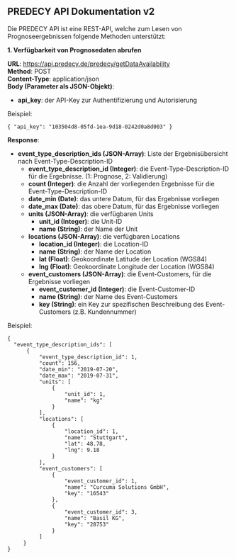 ## PREDECY API Dokumentation v2

Die PREDECY API ist eine REST-API, welche zum Lesen von Prognoseergebnissen folgende Methoden unterstützt:

__1. Verfügbarkeit von Prognosedaten abrufen__

__URL__: https://api.predecy.de/predecy/getDataAvailability  
__Method__: POST  
__Content-Type__: application/json  
__Body (Parameter als JSON-Objekt)__:
  * __api_key__: der API-Key zur Authentifizierung und Autorisierung

  Beispiel:  
  ```
  { "api_key": "103504d8-05fd-1ea-9d18-0242d0a8d003" }
  ```
  
__Response__:
  * __event_type_description_ids (JSON-Array)__: Liste der Ergebnisübersicht nach Event-Type-Description-ID
    * __event_type_description_id (Integer)__: die Event-Type-Description-ID für die Ergebnisse. (1: Prognose, 2: Validierung)
    * __count (Integer)__: die Anzahl der vorliegenden Ergebnisse für die Event-Type-Description-ID 
    * __date_min (Date)__: das untere Datum, für das Ergebnisse vorliegen
    * __date_max (Date)__: das obere Datum, für das Ergebnisse vorliegen
    * __units (JSON-Array)__: die verfügbaren Units
      * __unit_id (Integer)__: die Unit-ID
      * __name (String)__: der Name der  Unit
    * __locations (JSON-Array)__: die verfügbaren Locations
      * __location_id (Integer)__: die Location-ID
      * __name (String)__: der Name der Location
      * __lat (Float)__: Geokoordinate Latitude der Location (WGS84)
      * __lng (Float)__: Geokoordinate Longitude der Location (WGS84)
    * __event_customers (JSON-Array)__: die Event-Customers, für die Ergebnisse vorliegen
      * __event_customer_id (Integer)__: die Event-Customer-ID
      * __name (String)__: der Name des Event-Customers
      * __key (String)__: ein Key zur spezifischen Beschreibung des Event-Customers (z.B. Kundennummer)
  
  Beispiel: 
  ```
  {
    "event_type_description_ids": [
        {
            "event_type_description_id": 1,
            "count": 156,
            "date_min": "2019-07-20",
            "date_max": "2019-07-31",
            "units": [
                {
                    "unit_id": 1,
                    "name": "kg"
                }
            ],
            "locations": [
                {
                    "location_id": 1,
                    "name": "Stuttgart",
                    "lat": 48.78,
                    "lng": 9.18
                }
            ],
            "event_customers": [
                {
                    "event_customer_id": 1,
                    "name": "Curcuma Solutions GmbH",
                    "key": "16543"
                },
                {
                    "event_customer_id": 3,
                    "name": "Basil KG",
                    "key": "28753"
                }
            ]
       }
  }
  ```
